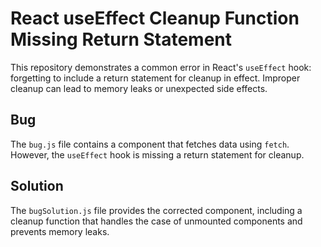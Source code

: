 # React useEffect Cleanup Function Missing Return Statement

This repository demonstrates a common error in React's `useEffect` hook: forgetting to include a return statement for cleanup in effect.  Improper cleanup can lead to memory leaks or unexpected side effects.

## Bug
The `bug.js` file contains a component that fetches data using `fetch`.  However, the `useEffect` hook is missing a return statement for cleanup.

## Solution
The `bugSolution.js` file provides the corrected component, including a cleanup function that handles the case of unmounted components and prevents memory leaks.